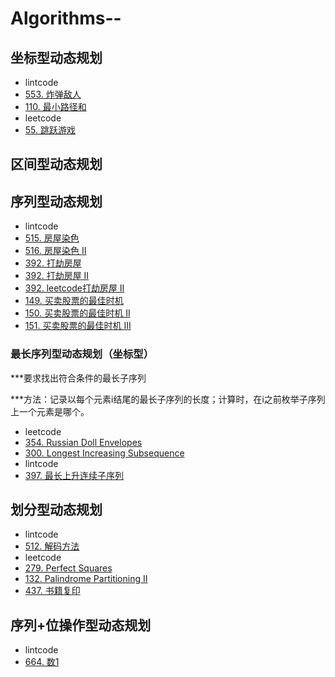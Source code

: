 # Algorithms--

## 坐标型动态规划
- lintcode
- [553. 炸弹敌人](https://www.lintcode.com/problem/bomb-enemy/description) 
- [110. 最小路径和](https://www.lintcode.com/problem/minimum-path-sum/description)
- leetcode
- [55. 跳跃游戏](https://leetcode.com/problems/jump-game/)

## 区间型动态规划



## 序列型动态规划
- lintcode
- [515. 房屋染色](https://www.lintcode.com/problem/paint-house/description) 
- [516. 房屋染色 II](https://www.lintcode.com/problem/paint-house-ii/description) 
- [392. 打劫房屋](https://www.lintcode.com/problem/house-robber/description) 
- [392. 打劫房屋 II](https://www.lintcode.com/problem/house-robber-ii/description) 
- [392. leetcode打劫房屋 II](https://leetcode.com/problems/house-robber-ii/)
- [149. 买卖股票的最佳时机](https://www.lintcode.com/problem/best-time-to-buy-and-sell-stock/description)
- [150. 买卖股票的最佳时机 II](https://www.lintcode.com/problem/best-time-to-buy-and-sell-stock-ii/description)
- [151. 买卖股票的最佳时机 III](https://www.lintcode.com/problem/best-time-to-buy-and-sell-stock-iii/description)


### 最长序列型动态规划（坐标型）
***要求找出符合条件的最长子序列 

***方法：记录以每个元素i结尾的最长子序列的长度；计算时，在i之前枚举子序列上一个元素是哪个。  

- leetcode
- [354. Russian Doll Envelopes](https://leetcode.com/problems/russian-doll-envelopes/) 
- [300. Longest Increasing Subsequence](https://leetcode.com/problems/longest-increasing-subsequence/submissions/)
- lintcode
- [397. 最长上升连续子序列](https://www.lintcode.com/problem/longest-continuous-increasing-subsequence/my-submissions)



## 划分型动态规划
- lintcode
- [512. 解码方法](https://www.lintcode.com/problem/decode-ways/description) 
- leetcode
- [279. Perfect Squares](https://leetcode.com/problems/perfect-squares/)
- [132. Palindrome Partitioning II](https://leetcode.com/problems/palindrome-partitioning-ii/submissions/)
- [437. 书籍复印](https://www.lintcode.com/problem/copy-books/description)

## 序列+位操作型动态规划
- lintcode
- [664. 数1](https://www.lintcode.com/problem/counting-bits/description) 
 
